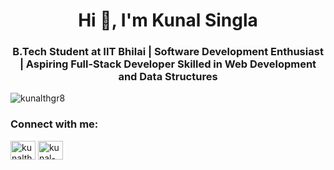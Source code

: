 <h1 align="center">Hi 👋, I'm Kunal Singla</h1>
<h3 align="center">B.Tech Student at IIT Bhilai | Software Development Enthusiast | Aspiring Full-Stack Developer Skilled in Web Development and Data Structures</h3>

<p align="left"> <img src="https://komarev.com/ghpvc/?username=kunalthgr8&label=Profile%20views&color=0e75b6&style=flat" alt="kunalthgr8" /> </p>


<h3 align="left">Connect with me:</h3>
<p align="left">
<a href="https://twitter.com/kunalthgr8" target="blank"><img align="center" src="https://raw.githubusercontent.com/rahuldkjain/github-profile-readme-generator/master/src/images/icons/Social/twitter.svg" alt="kunalthgr8" height="30" width="40" /></a>
<a href="https://linkedin.com/in/kunal-singla12" target="blank"><img align="center" src="https://raw.githubusercontent.com/rahuldkjain/github-profile-readme-generator/master/src/images/icons/Social/linked-in-alt.svg" alt="kunal-singla12" height="30" width="40" /></a>
</p>
